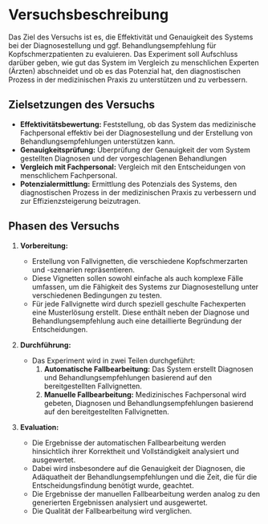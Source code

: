 # Versuchsbeschreibung

Das Ziel des Versuchs ist es, die Effektivität und Genauigkeit des Systems bei der Diagnosestellung und ggf. Behandlungsempfehlung für Kopfschmerzpatienten zu evaluieren. 
Das Experiment soll Aufschluss darüber geben, wie gut das System im Vergleich zu menschlichen Experten (Ärzten) abschneidet und ob es das Potenzial hat, den diagnostischen Prozess in der medizinischen Praxis zu unterstützen und zu verbessern.

## Zielsetzungen des Versuchs

- **Effektivitätsbewertung:** Feststellung, ob das System das medizinische Fachpersonal effektiv bei der Diagnosestellung und der Erstellung von Behandlungsempfehlungen unterstützen kann.
- **Genauigkeitsprüfung:** Überprüfung der Genauigkeit der vom System gestellten Diagnosen und der vorgeschlagenen Behandlungen
- **Vergleich mit Fachpersonal:** Vergleich mit den Entscheidungen von menschlichem Fachpersonal.
- **Potenzialermittlung:** Ermittlung des Potenzials des Systems, den diagnostischen Prozess in der medizinischen Praxis zu verbessern und zur Effizienzsteigerung beizutragen.

## Phasen des Versuchs

1. **Vorbereitung:**
   - Erstellung von Fallvignetten, die verschiedene Kopfschmerzarten und -szenarien repräsentieren.
   - Diese Vignetten sollen sowohl einfache als auch komplexe Fälle umfassen, um die Fähigkeit des Systems zur Diagnosestellung unter verschiedenen Bedingungen zu testen.
   - Für jede Fallvignette wird durch speziell geschulte Fachexperten eine Musterlösung erstellt. Diese enthält neben der Diagnose und Behandlungsempfehlung auch eine detaillierte Begründung der Entscheidungen.

2. **Durchführung:**
   - Das Experiment wird in zwei Teilen durchgeführt:
     1. **Automatische Fallbearbeitung:** Das System erstellt Diagnosen und Behandlungsempfehlungen basierend auf den bereitgestellten Fallvignetten.
     2. **Manuelle Fallbearbeitung:** Medizinisches Fachpersonal wird gebeten, Diagnosen und Behandlungsempfehlungen basierend auf den bereitgestellten Fallvignetten.

3. **Evaluation:**
   - Die Ergebnisse der automatischen Fallbearbeitung werden hinsichtlich ihrer Korrektheit und Vollständigkeit analysiert und ausgewertet.
   - Dabei wird insbesondere auf die Genauigkeit der Diagnosen, die Adäquatheit der Behandlungsempfehlungen und die Zeit, die für die Entscheidungsfindung benötigt wurde, geachtet.
   - Die Ergebnisse der manuellen Fallbearbeitung werden analog zu den generierten Ergebnissen analysiert und ausgewertet.
   - Die Qualität der Fallbearbeitung wird verglichen.
